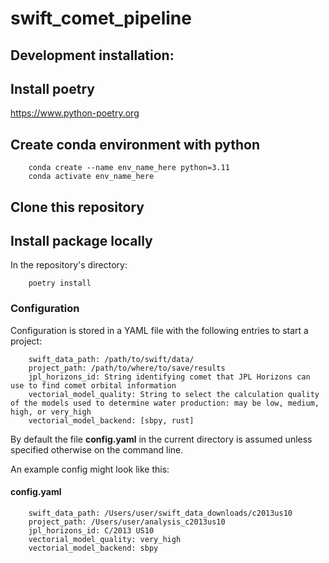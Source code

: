 # swift_comet_pipeline

## Development installation:
## Install poetry
https://www.python-poetry.org

## Create conda environment with python
```
    conda create --name env_name_here python=3.11
    conda activate env_name_here
```

## Clone this repository

## Install package locally
In the repository's directory:
```
    poetry install
```

### Configuration
Configuration is stored in a YAML file with the following entries to start a project:
```
    swift_data_path: /path/to/swift/data/
    project_path: /path/to/where/to/save/results
    jpl_horizons_id: String identifying comet that JPL Horizons can use to find comet orbital information
    vectorial_model_quality: String to select the calculation quality of the models used to determine water production: may be low, medium, high, or very_high
    vectorial_model_backend: [sbpy, rust]
```
By default the file **config.yaml** in the current directory is assumed unless specified otherwise on the command line.

An example config might look like this:
#### config.yaml
```
    swift_data_path: /Users/user/swift_data_downloads/c2013us10
    project_path: /Users/user/analysis_c2013us10
    jpl_horizons_id: C/2013 US10
    vectorial_model_quality: very_high
    vectorial_model_backend: sbpy
```
